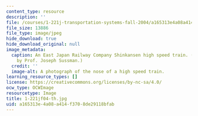 ```yaml
---
content_type: resource
description: ''
file: /courses/1-221j-transportation-systems-fall-2004/a165313e4a08a414f3708de29118bfab_1-221jf04-th.jpg
file_size: 13886
file_type: image/jpeg
hide_download: true
hide_download_original: null
image_metadata:
  caption: An East Japan Railway Company Shinkansen high speed train. (Photograph
    by Prof. Joseph Sussman.)
  credit: ''
  image-alt: A photograph of the nose of a high speed train.
learning_resource_types: []
license: https://creativecommons.org/licenses/by-nc-sa/4.0/
ocw_type: OCWImage
resourcetype: Image
title: 1-221jf04-th.jpg
uid: a165313e-4a08-a414-f370-8de29118bfab
---
```

